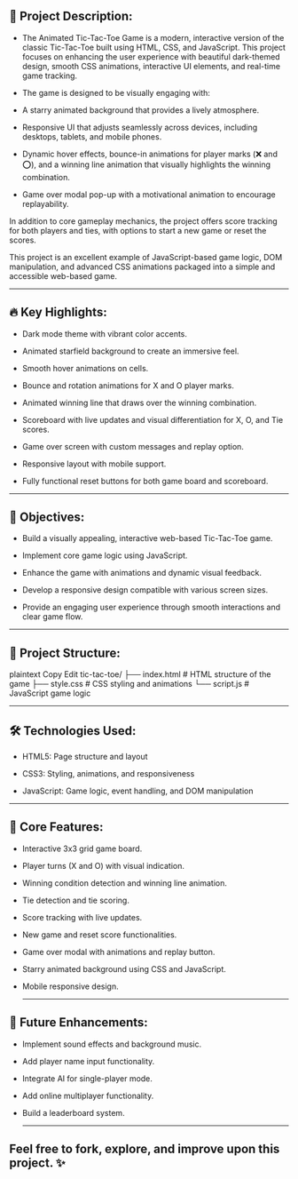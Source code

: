 ## 📖 Project Description:

* The Animated Tic-Tac-Toe Game is a modern, interactive version of the classic Tic-Tac-Toe built using HTML, CSS, and JavaScript. This project focuses on enhancing the user experience with beautiful dark-themed design, smooth CSS animations, interactive UI elements, and real-time game tracking.

* The game is designed to be visually engaging with:

* A starry animated background that provides a lively atmosphere.

* Responsive UI that adjusts seamlessly across devices, including desktops, tablets, and mobile phones.

* Dynamic hover effects, bounce-in animations for player marks (❌ and ⭕), and a winning line animation that visually highlights the winning combination.

* Game over modal pop-up with a motivational animation to encourage replayability.

In addition to core gameplay mechanics, the project offers score tracking for both players and ties, with options to start a new game or reset the scores.

This project is an excellent example of JavaScript-based game logic, DOM manipulation, and advanced CSS animations packaged into a simple and accessible web-based game.

---

## 🔥 Key Highlights:

* Dark mode theme with vibrant color accents.

* Animated starfield background to create an immersive feel.

* Smooth hover animations on cells.

* Bounce and rotation animations for X and O player marks.

* Animated winning line that draws over the winning combination.

* Scoreboard with live updates and visual differentiation for X, O, and Tie scores.

* Game over screen with custom messages and replay option.

* Responsive layout with mobile support.

* Fully functional reset buttons for both game board and scoreboard.

---

## 🎯 Objectives:

* Build a visually appealing, interactive web-based Tic-Tac-Toe game.

* Implement core game logic using JavaScript.

* Enhance the game with animations and dynamic visual feedback.

* Develop a responsive design compatible with various screen sizes.

* Provide an engaging user experience through smooth interactions and clear game flow.

---

## 📂 Project Structure:
plaintext
Copy
Edit
tic-tac-toe/
├── index.html      # HTML structure of the game
├── style.css       # CSS styling and animations
└── script.js       # JavaScript game logic

---

## 🛠️ Technologies Used:

* HTML5: Page structure and layout

* CSS3: Styling, animations, and responsiveness

* JavaScript: Game logic, event handling, and DOM manipulation

---

## 🧩 Core Features:

* Interactive 3x3 grid game board.

* Player turns (X and O) with visual indication.

* Winning condition detection and winning line animation.

* Tie detection and tie scoring.

* Score tracking with live updates.

* New game and reset score functionalities.

* Game over modal with animations and replay button.

* Starry animated background using CSS and JavaScript.

* Mobile responsive design.

  ---

## 🚀 Future Enhancements:

* Implement sound effects and background music.

* Add player name input functionality.

* Integrate AI for single-player mode.

* Add online multiplayer functionality.

* Build a leaderboard system.

  ---

## Feel free to fork, explore, and improve upon this project. ✨
